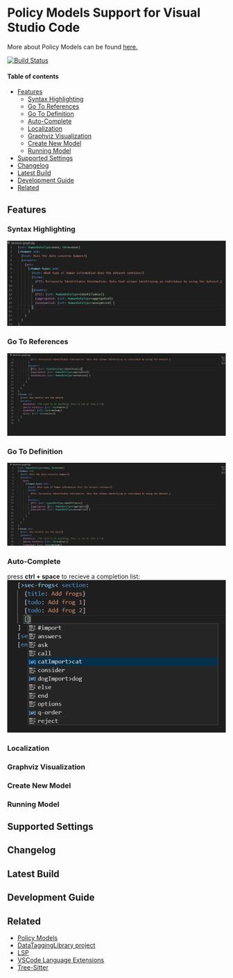 # Policy Models Support for Visual Studio Code <!-- omit in toc -->

More about Policy Models can be found [here.](https://datatagginglibrary.readthedocs.io/en/latest/index.html#)


[![Build Status](https://travis-ci.org/wolfj123/PolicyModelsPlugin.svg?branch=master)](https://travis-ci.org/wolfj123/PolicyModelsPlugin)

#### Table of contents  <!-- omit in toc -->

- [Features](#features)
	- [Syntax Highlighting](#syntax-highlighting)
	- [Go To References](#go-to-references)
	- [Go To Definition](#go-to-definition)
	- [Auto-Complete](#auto-complete)
	- [Localization](#localization)
	- [Graphviz Visualization](#graphviz-visualization)
	- [Create New Model](#create-new-model)
	- [Running Model](#running-model)
- [Supported Settings](#supported-settings)
- [Changelog](#changelog)
- [Latest Build](#latest-build)
- [Development Guide](#development-guide)
- [Related](#related)

## Features


### Syntax Highlighting
![syntax highlighting](./docs/images/syntax_highlighting.png)

### Go To References
![go to references](./docs/images/references.gif)

### Go To Definition
![go to definition](./docs/images/definition.gif)

### Auto-Complete
press **ctrl + space** to recieve a completion list:
![go to definition](./docs/images/autocomplete.png)

### Localization


### Graphviz Visualization


### Create New Model


### Running Model


## Supported Settings

## Changelog

## Latest Build

## Development Guide

## Related

- [Policy Models](https://datatagginglibrary.readthedocs.io/en/latest/index.html#)
- [DataTaggingLibrary project](https://github.com/IQSS/DataTaggingLibrary)
- [LSP](https://microsoft.github.io/language-server-protocol/overviews/lsp/overview/)
- [VSCode Language Extensions](https://code.visualstudio.com/api/language-extensions/overview)
- [Tree-Sitter](http://tree-sitter.github.io/tree-sitter/)